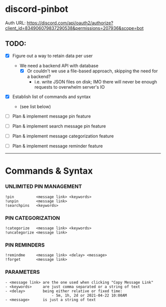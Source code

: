 # discord-pinbot

Auth URL: https://discord.com/api/oauth2/authorize?client_id=834906079837290538&permissions=207936&scope=bot

## TODO:

- [x] Figure out a way to retain data per user
  - We need a backend API with database
    - [x] Or couldn't we use a file-based approach, skipping the need for a backend?
      - i.e. write JSON files on disk; IMO there will never be enough requests to overwhelm server's IO

- [x] Establish list of commands and syntax
  - (see list below)

- [ ] Plan & implement message pin feature
- [ ] Plan & implement search message pin feature
- [ ] Plan & implement message categorization feature
- [ ] Plan & implement message reminder feature

***

# Commands & Syntax

### UNLIMITED PIN MANAGEMENT

```
!pin          <message link> <keywords>
!unpin        <message link>
!searchpins   <keywords>
```

### PIN CATEGORIZATION

```
!categorize   <message link> <keywords>
!uncategorize <message link>
```

### PIN REMINDERS

```
!remindme     <message link> <delay> <message>
!forget       <message link>
```

### PARAMETERS

```
- <message link> are the one used when clicking "Copy Message Link"
- <keywords>     are just comma separated or a string of text
- <delay>        being either relative or fixed time:
                     - 5m, 1h, 2d or 2021-04-22 10:00AM
- <message>      is just a string of text
```